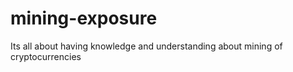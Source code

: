 # mining-exposure
Its all about having knowledge and understanding about mining of cryptocurrencies
